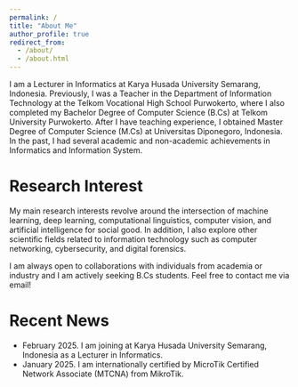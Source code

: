 ```yaml
---
permalink: /
title: "About Me"
author_profile: true
redirect_from: 
  - /about/
  - /about.html
---
```


I am a Lecturer in Informatics at Karya Husada University Semarang, Indonesia. Previously, I was a Teacher in the Department of Information Technology at the Telkom Vocational High School Purwokerto, where I also completed my Bachelor Degree of Computer Science (B.Cs) at Telkom University Purwokerto. After I have teaching experience, I obtained Master Degree of Computer Science (M.Cs) at Universitas Diponegoro, Indonesia. In the past, I had several academic and non-academic achievements in Informatics and Information System.

Research Interest
======
My main research interests revolve around the intersection of machine learning, deep learning, computational linguistics, computer vision, and artificial intelligence for social good. In addition, I also explore other scientific fields related to information technology such as computer networking, cybersecurity, and digital forensics.

I am always open to collaborations with individuals from academia or industry and I am actively seeking B.Cs students. Feel free to contact me via email!

Recent News
======
* February 2025. I am joining at Karya Husada University Semarang, Indonesia as a Lecturer in Informatics.
* January 2025. I am internationally certified by MicroTik Certified Network Associate (MTCNA) from MikroTik.
